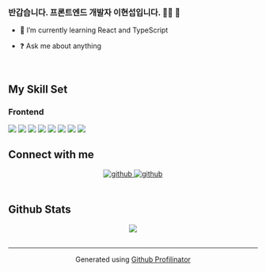  ### <div align="left">반갑습니다. 프론트엔드 개발자 이현섭입니다. 👨‍💻  🚀</div>  
  

- 🌱 I’m currently learning React and TypeScript  
  

- ❓ Ask me about anything  
  

<br/>  


## My Skill Set  



### Frontend
<img src="https://img.shields.io/badge/react-61DAFB?style=for-the-badge&logo=react&logoColor=black"> <img src="https://img.shields.io/badge/typescript-3178C6?style=for-the-badge&logo=typescript&logoColor=black"> <img src="https://img.shields.io/badge/javascript-F7DF1E?style=for-the-badge&logo=javascript&logoColor=black"> 
<img src="https://img.shields.io/badge/react query-FF4154?style=for-the-badge&logo=react query&logoColor=black"> <img src="https://img.shields.io/badge/recoil-C2A633?style=for-the-badge&logo=recoil&logoColor=black"> <img src="https://img.shields.io/badge/html-E34F26?style=for-the-badge&logo=html5&logoColor=black"> <img src="https://img.shields.io/badge/css-1572B6?style=for-the-badge&logo=css3&logoColor=black"> <img src="https://img.shields.io/badge/sass-CC6699?style=for-the-badge&logo=sass&logoColor=black"> 

## Connect with me  
<div align="center">
<a href="https://github.com/leehyeonseop" target="_blank">
<img src=https://img.shields.io/badge/github-%2324292e.svg?&style=for-the-badge&logo=github&logoColor=white alt=github style="margin-bottom: 5px;" />
<a href="https://www.facebook.com/profile.php?id=100080653405063" target="_blank">
<img src=https://img.shields.io/badge/facebook-1877F2?&style=for-the-badge&logo=facebook&logoColor=white alt=github style="margin-bottom: 5px;" />
  
</a>  
</div>  
  

<br/>  


## Github Stats  
<div align="center"><img src="https://github-readme-stats.vercel.app/api?username=leehyeonseop&show_icons=true&count_private=true&hide_border=true" align="center" /></div>  

<br/>  

----
<div align="center">Generated using <a href="https://profilinator.rishav.dev/" target="_blank">Github Profilinator</a></div>
